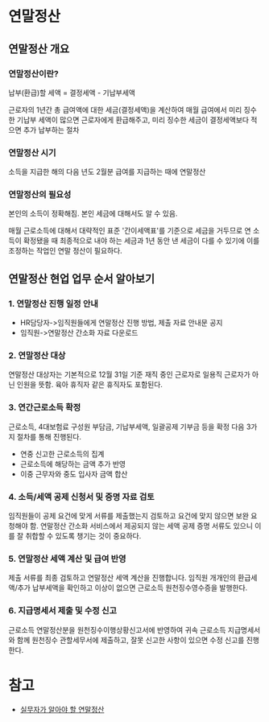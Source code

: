 # 연말정산

## 연말정산 개요
### 연말정산이란?
납부(환급)할 세액 = 결정세액 - 기납부세액

근로자의 1년간 총 급여액에 대한 세금(결정세액)을 계산하여 매월 급여에서 미리 징수한 기납부 세액이
많으면 근로자에게 환급해주고, 미리 징수한 세금이 결정세액보다 적으면 추가 납부하는 절차

### 연말정산 시기
소득을 지급한 해의 다음 년도 2월분 급여를 지급하는 때에 연말정산

### 연말정산의 필요성

본인의 소득이 정확해짐. 본인 세금에 대해서도 알 수 있음.

매월 근로소득에 대해서 대략적인 표준 '간이세액표'를 기준으로 세금을 거두므로 연 소득이 확정됐을 때
최종적으로 내야 하는 세금과 1년 동안 낸 세금이 다를 수 있기에 이를 조정하는 작업인 연말 정산이 필요하다.


## 연말정산 현업 업무 순서 알아보기

### 1. 연말정산 진행 일정 안내
- HR담당자->임직원들에게 연말정산 진행 방법, 제출 자료 안내문 공지
- 임직원->연말정산 간소화 자료 다운로드

### 2. 연말정산 대상
연말정산 대상자는 기본적으로 12월 31일 기준 재직 중인 근로자로 일용직
근로자가 아닌 인원을 뜻함. 육아 휴직자 같은 휴직자도 포함된다.

### 3. 연간근로소득 확정
근로소득, 4대보험료 구성원 부담금, 기납부세액, 일괄공제 기부금 등을 확정
다음 3가지 절차를 통해 진행된다.
- 연중 신고한 근로소득의 집계
- 근로소득에 해당하는 금액 추가 반영
- 이중 근무자와 중도 입사자 금액 합산

### 4. 소득/세액 공제 신청서 및 증명 자료 검토
임직원들이 공제 요건에 맞게 서류를 제출했는지 검토하고 
요건에 맞지 않으면 보완 요청해야 함.
연말정산 간소화 서비스에서 제공되지 않는 세액 공제 증명 서류도 있으니
이를 잘 취합할 수 있도록 챙기는 것이 중요하다.

### 5. 연말정산 세액 계산 및 급여 반영
제출 서류를 최종 검토하고 연말정산 세액 계산을 진행합니다. 
임직원 개개인의 환급세액/추가 납부세액을 확인하고 이상이 없으면
근로소득 원천징수영수증을 발행한다.

### 6. 지급명세서 제출 및 수정 신고
근로소득 연말정산분을 원천징수이행상황신고서에 반영하여
귀속 근로소득 지급명세서와 함께 원천징수 관할세무서에 제출하고,
잘못 신고한 사항이 있으면 수정 신고를 진행한다.

# 참고
- [실무자가 알아야 할 연말정산](https://blog.naver.com/PostView.naver?blogId=payroll_etners&logNo=222602904706)
